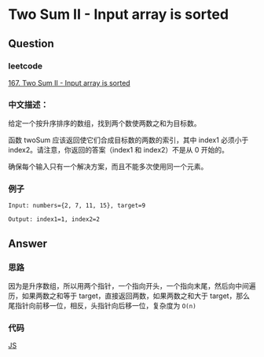 # Two Sum II - Input array is sorted

## Question

### leetcode

[167. Two Sum II - Input array is sorted](https://leetcode.com/problems/two-sum-ii-input-array-is-sorted/description/)

### 中文描述：

给定一个按升序排序的数组，找到两个数使两数之和为目标数。

函数 twoSum 应该返回使它们合成目标数的两数的索引，其中 index1 必须小于 index2。请注意，你返回的答案（index1 和 index2）不是从 0 开始的。

确保每个输入只有一个解决方案，而且不能多次使用同一个元素。

### 例子

```
Input: numbers={2, 7, 11, 15}, target=9

Output: index1=1, index2=2
```

## Answer

### 思路

因为是升序数组，所以用两个指针，一个指向开头，一个指向末尾，然后向中间遍历，如果两数之和等于 target，直接返回两数，如果两数之和大于 target，那么尾指针向前移一位，相反，头指针向后移一位，复杂度为 `O(n)`

### 代码

[JS](./main_01.js)
